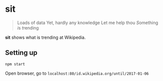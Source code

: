 # sit
> Loads of data
> Yet, hardly any knowledge
> Let me help thou
> *S*omething *i*s *t*rending

**sit** shows what is trending at Wikipedia.

## Setting up
```
npm start
```

Open browser, go to `localhost:80/id.wikipedia.org/until/2017-01-06`

